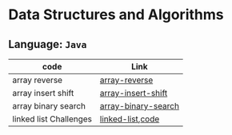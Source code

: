 # Data Structures and Algorithms

## Language: `Java`

| code                | Link                                                                                                                            |
| ------------------- | ------------------------------------------------------------------------------------------------------------------------------- |
| array reverse              | [array-reverse](code_challenges/array-reverse/README.md)             |
| array insert shift         | [array-insert-shift](code_challenges/array-insert-shift/README.md)             |
| array binary search        | [array-binary-search](code_challenges/array-binary-search/README.md)             |
| linked list Challenges     | [linked-list](/home/nawal/401/data-structures-and-algorithms/java/code_challenges/linked-list/README.md),[code](/home/nawal/401/data-structures-and-algorithms/java/code_challenges/linked-list/lib/src/main/java/linked/list/structure/SinglyLinkedList.java)             |
